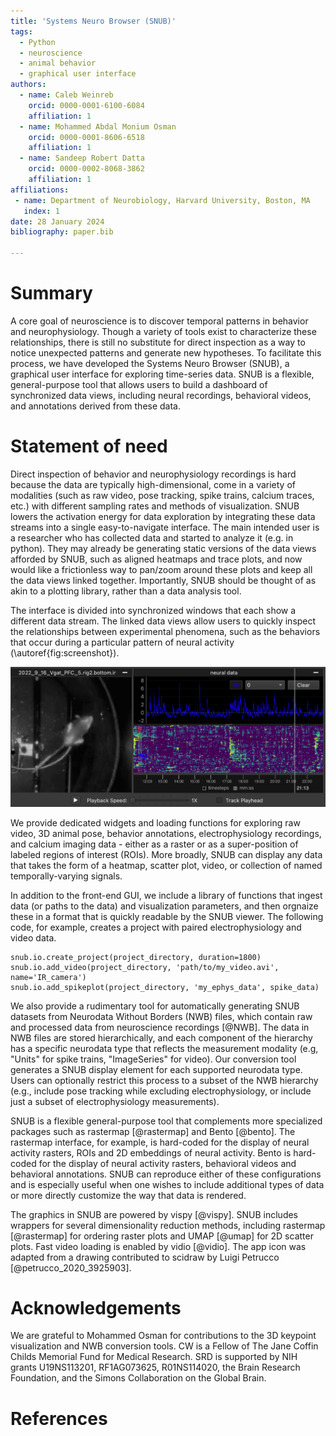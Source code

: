 ```yaml
---
title: 'Systems Neuro Browser (SNUB)'
tags:
  - Python
  - neuroscience
  - animal behavior
  - graphical user interface
authors:
  - name: Caleb Weinreb
    orcid: 0000-0001-6100-6084
    affiliation: 1
  - name: Mohammed Abdal Monium Osman
    orcid: 0000-0001-8606-6518
    affiliation: 1
  - name: Sandeep Robert Datta
    orcid: 0000-0002-8068-3862
    affiliation: 1
affiliations:
 - name: Department of Neurobiology, Harvard University, Boston, MA
   index: 1
date: 28 January 2024
bibliography: paper.bib

---
```



# Summary

A core goal of neuroscience is to discover temporal patterns in behavior and neurophysiology. Though a variety of tools exist to characterize these relationships, there is still no substitute for direct inspection as a way to notice unexpected patterns and generate new hypotheses. To facilitate this process, we have developed the Systems Neuro Browser (SNUB), a graphical user interface for exploring time-series data. SNUB is a flexible, general-purpose tool that allows users to build a dashboard of synchronized data views, including neural recordings, behavioral videos, and annotations derived from these data. 


# Statement of need

Direct inspection of behavior and neurophysiology recordings is hard because the data are typically high-dimensional, come in a variety of modalities (such as raw video, pose tracking, spike trains, calcium traces, etc.) with different sampling rates and methods of visualization. SNUB lowers the activation energy for data exploration by integrating these data streams into a single easy-to-navigate interface. The main intended user is a researcher who has collected data and started to analyze it (e.g. in python). They may already be generating static versions of the data views afforded by SNUB, such as aligned heatmaps and trace plots, and now would like a frictionless way to pan/zoom around these plots and keep all the data views linked together. Importantly, SNUB should be thought of as akin to a plotting library, rather than a data analysis tool. 

The interface is divided into synchronized windows that each show a different data stream. The linked data views allow users to quickly inspect the relationships between experimental phenomena, such as the behaviors that occur during a particular pattern of neural activity (\autoref{fig:screenshot}). 

![Screenshot from SNUB.\label{fig:screenshot}](docs/media/screenshot.png)

We provide dedicated widgets and loading functions for exploring raw video, 3D animal pose, behavior annotations, electrophysiology recordings, and calcium imaging data - either as a raster or as a super-position of labeled regions of interest (ROIs). More broadly, SNUB can display any data that takes the form of a heatmap, scatter plot, video, or collection of named temporally-varying signals. 

In addition to the front-end GUI, we include a library of functions that ingest data (or paths to the data) and visualization parameters, and then orgnaize these in a format that is quickly readable by the SNUB viewer. The following code, for example, creates a project with paired electrophysiology and video data.

```
snub.io.create_project(project_directory, duration=1800)
snub.io.add_video(project_directory, 'path/to/my_video.avi', name='IR_camera')
snub.io.add_spikeplot(project_directory, 'my_ephys_data', spike_data)
```

We also provide a rudimentary tool for automatically generating SNUB datasets from Neurodata Without Borders (NWB) files, which contain raw and processed data from neuroscience recordings [@NWB]. The data in NWB files are stored hierarchically, and each component of the hierarchy has a specific neurodata type that reflects the measurement modality (e.g, "Units" for spike trains, "ImageSeries" for video). Our conversion tool generates a SNUB display element for each supported neurodata type. Users can optionally restrict this process to a subset of the NWB hierarchy (e.g., include pose tracking while excluding electrophysiology, or include just a subset of electrophysiology measurements). 

SNUB is a flexible general-purpose tool that complements more specialized packages such as rastermap [@rastermap] and Bento [@bento]. The rastermap interface, for example, is hard-coded for the display of neural activity rasters, ROIs and 2D embeddings of neural activity. Bento is hard-coded for the display of neural activity rasters, behavioral videos and behavioral annotations. SNUB can reproduce either of these configurations and is especially useful when one wishes to include additional types of data or more directly customize the way that data is rendered.

The graphics in SNUB are powered by vispy [@vispy]. SNUB includes wrappers for several dimensionality reduction methods, including rastermap [@rastermap] for ordering raster plots and UMAP [@umap] for 2D scatter plots. Fast video loading is enabled by vidio [@vidio]. The app icon was adapted from a drawing contributed to scidraw by Luigi Petrucco  [@petrucco_2020_3925903].

# Acknowledgements

We are grateful to Mohammed Osman for contributions to the 3D keypoint visualization and NWB conversion tools. CW is a Fellow of The Jane Coffin Childs Memorial Fund for Medical Research. SRD is supported by NIH grants U19NS113201, RF1AG073625, R01NS114020, the Brain Research Foundation, and the Simons Collaboration on the Global Brain.

# References